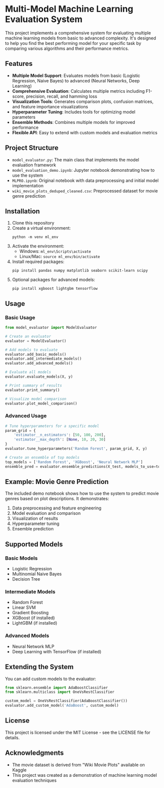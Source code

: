 # Multi-Model Machine Learning Evaluation System

This project implements a comprehensive system for evaluating multiple machine learning models from basic to advanced complexity. It's designed to help you find the best performing model for your specific task by comparing various algorithms and their performance metrics.

## Features

- **Multiple Model Support**: Evaluates models from basic (Logistic Regression, Naive Bayes) to advanced (Neural Networks, Deep Learning)
- **Comprehensive Evaluation**: Calculates multiple metrics including F1-score, precision, recall, and hamming loss
- **Visualization Tools**: Generates comparison plots, confusion matrices, and feature importance visualizations
- **Hyperparameter Tuning**: Includes tools for optimizing model parameters
- **Ensemble Methods**: Combines multiple models for improved performance
- **Flexible API**: Easy to extend with custom models and evaluation metrics

## Project Structure

- `model_evaluator.py`: The main class that implements the model evaluation framework
- `model_evaluation_demo.ipynb`: Jupyter notebook demonstrating how to use the system
- `MLPRO.ipynb`: Original notebook with data preprocessing and initial model implementation
- `wiki_movie_plots_deduped_cleaned.csv`: Preprocessed dataset for movie genre prediction

## Installation

1. Clone this repository
2. Create a virtual environment:
   ```
   python -m venv ml_env
   ```
3. Activate the environment:
   - Windows: `ml_env\Scripts\activate`
   - Linux/Mac: `source ml_env/bin/activate`
4. Install required packages:
   ```
   pip install pandas numpy matplotlib seaborn scikit-learn scipy
   ```
5. Optional packages for advanced models:
   ```
   pip install xgboost lightgbm tensorflow
   ```

## Usage

### Basic Usage

```python
from model_evaluator import ModelEvaluator

# Create an evaluator
evaluator = ModelEvaluator()

# Add models to evaluate
evaluator.add_basic_models()
evaluator.add_intermediate_models()
evaluator.add_advanced_models()

# Evaluate all models
evaluator.evaluate_models(X, y)

# Print summary of results
evaluator.print_summary()

# Visualize model comparison
evaluator.plot_model_comparison()
```

### Advanced Usage

```python
# Tune hyperparameters for a specific model
param_grid = {
    'estimator__n_estimators': [50, 100, 200],
    'estimator__max_depth': [None, 10, 20, 30]
}
evaluator.tune_hyperparameters('Random Forest', param_grid, X, y)

# Create an ensemble of top models
top_models = ['Random Forest', 'XGBoost', 'Neural Network MLP']
ensemble_pred = evaluator.ensemble_predictions(X_test, models_to_use=top_models)
```

## Example: Movie Genre Prediction

The included demo notebook shows how to use the system to predict movie genres based on plot descriptions. It demonstrates:

1. Data preprocessing and feature engineering
2. Model evaluation and comparison
3. Visualization of results
4. Hyperparameter tuning
5. Ensemble prediction

## Supported Models

### Basic Models
- Logistic Regression
- Multinomial Naive Bayes
- Decision Tree

### Intermediate Models
- Random Forest
- Linear SVM
- Gradient Boosting
- XGBoost (if installed)
- LightGBM (if installed)

### Advanced Models
- Neural Network MLP
- Deep Learning with TensorFlow (if installed)

## Extending the System

You can add custom models to the evaluator:

```python
from sklearn.ensemble import AdaBoostClassifier
from sklearn.multiclass import OneVsRestClassifier

custom_model = OneVsRestClassifier(AdaBoostClassifier())
evaluator.add_custom_model('AdaBoost', custom_model)
```

## License

This project is licensed under the MIT License - see the LICENSE file for details.

## Acknowledgments

- The movie dataset is derived from "Wiki Movie Plots" available on Kaggle
- This project was created as a demonstration of machine learning model evaluation techniques
